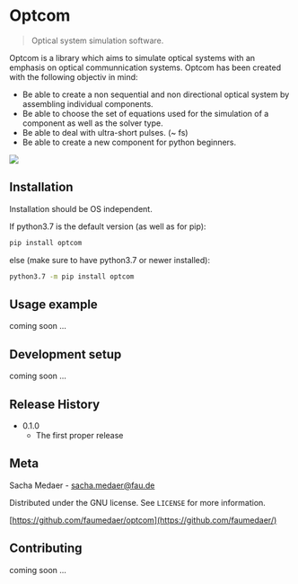 # Optcom
> Optical system simulation software.

Optcom is a library which aims to simulate optical systems with an emphasis on optical communnication systems. Optcom has been created with the following objectiv in mind:
* Be able to create a non sequential and non directional optical system by assembling individual components.
* Be able to choose the set of equations used for the simulation of a component as well as the solver type.
* Be able to deal with ultra-short pulses. (~ fs)
* Be able to create a new component for python beginners.

![](simple_fiber_example.png)

## Installation
Installation should be OS independent.

If python3.7 is the default version (as well as for pip):

```sh
pip install optcom
```

else (make sure to have python3.7 or newer installed):

```sh
python3.7 -m pip install optcom
```

## Usage example

coming soon ...

## Development setup

coming soon ...

## Release History

* 0.1.0
    * The first proper release

## Meta

Sacha Medaer - sacha.medaer@fau.de

Distributed under the GNU license. See ``LICENSE`` for more information.

[https://github.com/faumedaer/optcom](https://github.com/faumedaer/)

## Contributing

coming soon ...

<!-- Markdown link & img dfn's -->
